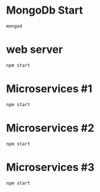 # MongoDb Start
```
mongod
```

# web server
```
npm start
```

# Microservices #1
```
npm start
```
# Microservices #2
```
npm start
```
# Microservices #3
```
npm start
```
